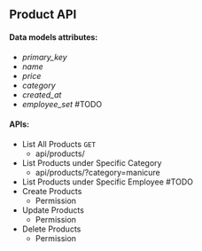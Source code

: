 ## Product API

#### Data models attributes:
- _primary_key_
- _name_
- _price_
- _category_
- _created_at_
- *employee_set*  #TODO


#### APIs:
- List All Products `GET`
    - api/products/
- List Products under Specific Category
    - api/products/?category=manicure
- List Products under Specific Employee #TODO
- Create Products
    - Permission
- Update Products
    - Permission
- Delete Products
    - Permission 

